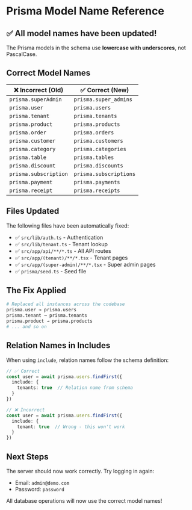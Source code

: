 # Prisma Model Name Reference

## ✅ All model names have been updated!

The Prisma models in the schema use **lowercase with underscores**, not PascalCase.

## Correct Model Names

| ❌ Incorrect (Old) | ✅ Correct (New) |
|---|---|
| `prisma.superAdmin` | `prisma.super_admins` |
| `prisma.user` | `prisma.users` |
| `prisma.tenant` | `prisma.tenants` |
| `prisma.product` | `prisma.products` |
| `prisma.order` | `prisma.orders` |
| `prisma.customer` | `prisma.customers` |
| `prisma.category` | `prisma.categories` |
| `prisma.table` | `prisma.tables` |
| `prisma.discount` | `prisma.discounts` |
| `prisma.subscription` | `prisma.subscriptions` |
| `prisma.payment` | `prisma.payments` |
| `prisma.receipt` | `prisma.receipts` |

## Files Updated

The following files have been automatically fixed:
- ✅ `src/lib/auth.ts` - Authentication
- ✅ `src/lib/tenant.ts` - Tenant lookup
- ✅ `src/app/api/**/*.ts` - All API routes
- ✅ `src/app/(tenant)/**/*.tsx` - Tenant pages
- ✅ `src/app/(super-admin)/**/*.tsx` - Super admin pages
- ✅ `prisma/seed.ts` - Seed file

## The Fix Applied

```bash
# Replaced all instances across the codebase
prisma.user → prisma.users
prisma.tenant → prisma.tenants
prisma.product → prisma.products
# ... and so on
```

## Relation Names in Includes

When using `include`, relation names follow the schema definition:

```typescript
// ✅ Correct
const user = await prisma.users.findFirst({
  include: {
    tenants: true  // Relation name from schema
  }
})

// ❌ Incorrect
const user = await prisma.users.findFirst({
  include: {
    tenant: true  // Wrong - this won't work
  }
})
```

## Next Steps

The server should now work correctly. Try logging in again:
- Email: `admin@demo.com`
- Password: `password`

All database operations will now use the correct model names!

